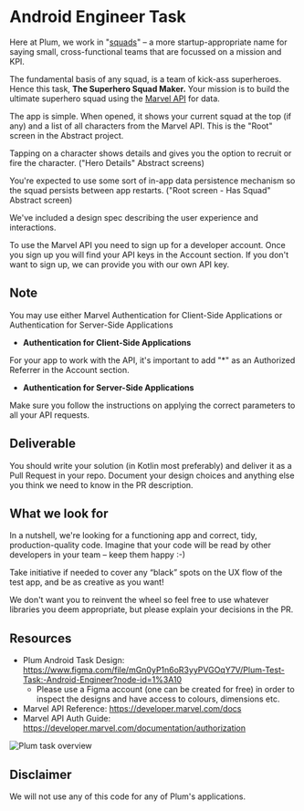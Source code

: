 Android Engineer Task
=====================

Here at Plum, we work in "[squads](https://labs.spotify.com/2014/03/27/spotify-engineering-culture-part-1/)" – a more startup-appropriate name for saying small, cross-functional teams that are focussed on a mission and KPI.

The fundamental basis of any squad, is a team of kick-ass superheroes. Hence this task,
**The Superhero Squad Maker.** Your mission is to build the ultimate superhero squad using
the [Marvel API](https://developer.marvel.com) for data.

The app is simple. When opened, it shows your current squad at the top (if any) and a list of all characters 
from the Marvel API. This is the "Root" screen in the Abstract project.

Tapping on a character shows details and gives you the option to recruit or fire the character. 
("Hero Details" Abstract screens)

You're expected to use some sort of in-app data persistence mechanism so the squad persists
between app restarts. ("Root screen - Has Squad" Abstract screen)

We've included a design spec describing the user experience and interactions.

To use the Marvel API you need to sign up for a developer account. Once you sign up you
will find your API keys in the Account section. If you don't want to sign up, we can
provide you with our own API key.


Note
-----------
You may use either Marvel Authentication for Client-Side Applications or Authentication for Server-Side Applications

* **Authentication for Client-Side Applications**

For your app to work with the API, it's important to add "*" as an Authorized Referrer
in the Account section.

* **Authentication for Server-Side Applications**

Make sure you follow the instructions on applying the correct parameters to all your API requests.

Deliverable
-----------

You should write your solution (in Kotlin most preferably) and deliver it as a Pull Request in your repo.
Document your design choices and anything else you think we need to know in the PR description.

What we look for
----------------

In a nutshell, we're looking for a functioning app and correct, tidy, production-quality
code. Imagine that your code will be read by other developers in your team – keep them happy :-)

Take initiative if needed to cover any “black” spots on the UX flow of the test app, and be as creative as you want!

We don't want you to reinvent the wheel so feel free to use whatever libraries you deem
appropriate, but please explain your decisions in the PR.


Resources
---------

* Plum Android Task Design: https://www.figma.com/file/mGn0yP1n6oR3yyPVGOqY7V/Plum-Test-Task:-Android-Engineer?node-id=1%3A10
  * Please use a Figma account (one can be created for free) in order to inspect the designs and have access to colours, dimensions etc.
* Marvel API Reference: https://developer.marvel.com/docs
* Marvel API Auth Guide: https://developer.marvel.com/documentation/authorization

![Plum task overview](https://i.imgur.com/PNzeJpo.jpg)

Disclaimer
----------

We will not use any of this code for any of Plum's applications.
